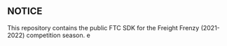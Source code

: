 ## NOTICE

This repository contains the public FTC SDK for the Freight Frenzy (2021-2022) competition season. e

